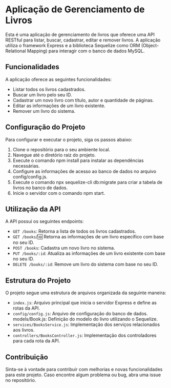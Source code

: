 # Aplicação de Gerenciamento de Livros
Esta é uma aplicação de gerenciamento de livros que oferece uma API RESTful para listar, buscar, cadastrar, editar e remover livros. A aplicação utiliza o framework Express e a biblioteca Sequelize como ORM (Object-Relational Mapping) para interagir com o banco de dados MySQL.

## Funcionalidades
A aplicação oferece as seguintes funcionalidades:

- Listar todos os livros cadastrados.
- Buscar um livro pelo seu ID.
- Cadastrar um novo livro com título, autor e quantidade de páginas.
- Editar as informações de um livro existente.
- Remover um livro do sistema.
## Configuração do Projeto
Para configurar e executar o projeto, siga os passos abaixo:

1. Clone o repositório para o seu ambiente local.
2. Navegue até o diretório raiz do projeto.
3. Execute o comando npm install para instalar as dependências necessárias.
4. Configure as informações de acesso ao banco de dados no arquivo config/config.js.
5. Execute o comando npx sequelize-cli db:migrate para criar a tabela de livros no banco de dados.
6. Inicie o servidor com o comando npm start.
## Utilização da API
A API possui os seguintes endpoints:

- `GET /books`: Retorna a lista de todos os livros cadastrados.
- `GET /books`/:id: Retorna as informações de um livro específico com base no seu ID.
- `POST /books`: Cadastra um novo livro no sistema.
- `PUT /books/:id`: Atualiza as informações de um livro existente com base no seu ID.
- `DELETE /books/:id`: Remove um livro do sistema com base no seu ID.
## Estrutura do Projeto
O projeto segue uma estrutura de arquivos organizada da seguinte maneira:

- `index.js`: Arquivo principal que inicia o servidor Express e define as rotas da API.
- `config/config.js`: Arquivo de configuração do banco de dados.
models/Book.js: Definição do modelo do livro utilizando o Sequelize.
- `services/BooksService.js`: Implementação dos serviços relacionados aos livros.
- `controllers/BooksController.js`: Implementação dos controladores para cada rota da API.
## Contribuição
Sinta-se à vontade para contribuir com melhorias e novas funcionalidades para este projeto. Caso encontre algum problema ou bug, abra uma issue no repositório.